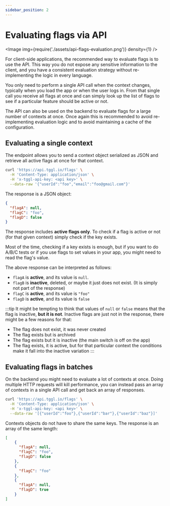 ```yaml
---
sidebar_position: 2
---
```


# Evaluating flags via API

<Image img={require('./assets/api-flags-evaluation.png')} density={1} />

For client-side applications, the recommended way to evaluate flags is to 
use the API. This way you do not expose any sensitive information to the 
client, and you have a consistent evaluation strategy without 
re-implementing the logic in every language.

You only need to perform a single API call when the context changes, 
typically when you load the app or when the user logs in. From that single 
call you receive all flags at once and can simply look up the list of flags 
to see if a particular feature should be active or not.

The API can also be used on the backend to evaluate flags for a large number 
of contexts at once. Once again this is recommended to avoid re-implementing 
evaluation logic and to avoid maintaining a cache of the configuration.

## Evaluating a single context

The <Api method="POST" url="/flags" /> endpoint allows you to send a context 
object 
serialized as 
JSON and retrieve all active flags at once for that context.

```bash
curl 'https://api.tggl.io/flags' \
  -H 'Content-Type: application/json' \
  -H 'x-tggl-api-key: <api key>' \
  --data-raw '{"userId":"foo","email":"foo@gmail.com"}'
```

The response is a JSON object:
```json
{
  "flagA": null,
  "flagC": "foo",
  "flagD": false
}
```

The response includes **active flags only**. To check if a flag is active or not (for that given context) 
simply check if the key exists. 

Most of the time, checking if a key exists is enough, but if you want to do A/B/C tests or
if you use flags to set values in your app, you might need to read the flag's value.

The above response can be interpreted as follows:
- `flagA` is **active**, and its value is `null`. 
- `flagB` is **inactive**, deleted, or maybe it just does not exist. (It is simply not part of the response)
- `flagC` is **active**, and its value is `"foo"`
- `flagD` is **active**, and its value is `false`

:::tip
It might be tempting to think that values of `null` or `false` means that the flag is inactive, **but it is not**.
Inactive flags are just not in the response, there might be a few reasons for that:
- The flag does not exist, it was never created
- The flag exists but is archived
- The flag exists but it is inactive (the main switch is off on the app)
- The flag exists, it is active, but for that particular context the conditions make it fall into the inactive variation
:::

## Evaluating flags in batches

On the backend you might need to evaluate a lot of contexts at once. Doing multiple HTTP requests will kill performance,
you can instead pass an array of contexts in a single API call and get back an array of responses.

```bash
curl 'https://api.tggl.io/flags' \
  -H 'Content-Type: application/json' \
  -H 'x-tggl-api-key: <api key>' \
  --data-raw '[{"userId":"foo"},{"userId":"bar"},{"userId":"baz"}]'
```

Contexts objects do not have to share the same keys. The response is an array of the same length:
```json
[
    {
      "flagA": null,
      "flagC": "foo",
      "flagD": false
    },
    {
      "flagC": "foo"
    },
    {
      "flagA": null,
      "flagD": true
    }
]
```
